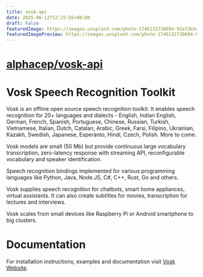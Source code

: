 ```yaml
---
title: vosk-api
date: 2025-06-12T12:25:55+08:00
draft: False
featuredImage: https://images.unsplash.com/photo-1746132730694-92a72b5dc843?ixid=M3w0NjAwMjJ8MHwxfHJhbmRvbXx8fHx8fHx8fDE3NDk3MDIzMzB8&ixlib=rb-4.1.0
featuredImagePreview: https://images.unsplash.com/photo-1746132730694-92a72b5dc843?ixid=M3w0NjAwMjJ8MHwxfHJhbmRvbXx8fHx8fHx8fDE3NDk3MDIzMzB8&ixlib=rb-4.1.0
---
```


# [alphacep/vosk-api](https://github.com/alphacep/vosk-api)

# Vosk Speech Recognition Toolkit

Vosk is an offline open source speech recognition toolkit. It enables
speech recognition for 20+ languages and dialects - English, Indian
English, German, French, Spanish, Portuguese, Chinese, Russian, Turkish,
Vietnamese, Italian, Dutch, Catalan, Arabic, Greek, Farsi, Filipino,
Ukrainian, Kazakh, Swedish, Japanese, Esperanto, Hindi, Czech, Polish.
More to come.

Vosk models are small (50 Mb) but provide continuous large vocabulary
transcription, zero-latency response with streaming API, reconfigurable
vocabulary and speaker identification.

Speech recognition bindings implemented for various programming languages
like Python, Java, Node.JS, C#, C++, Rust, Go and others.

Vosk supplies speech recognition for chatbots, smart home appliances,
virtual assistants. It can also create subtitles for movies,
transcription for lectures and interviews.

Vosk scales from small devices like Raspberry Pi or Android smartphone to
big clusters.

# Documentation

For installation instructions, examples and documentation visit [Vosk
Website](https://alphacephei.com/vosk).
